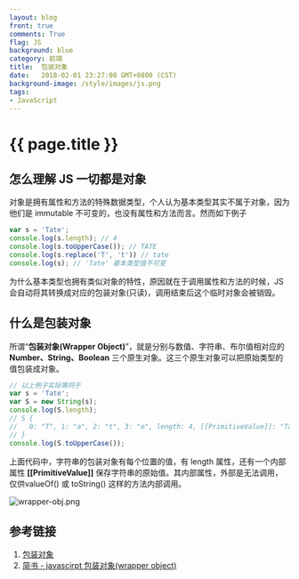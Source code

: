 ```yaml
---
layout: blog
front: true
comments: True
flag: JS
background: blue
category: 前端
title:  包装对象
date:   2018-02-01 23:27:00 GMT+0800 (CST)
background-image: /style/images/js.png
tags:
- JavaScript
---
```

# {{ page.title }}

## 怎么理解 JS 一切都是对象

对象是拥有属性和方法的特殊数据类型，个人认为基本类型其实不属于对象，因为他们是 immutable 不可变的，也没有属性和方法而言。然而如下例子

```js
var s = 'Tate';
console.log(s.length); // 4
console.log(s.toUpperCase()); // TATE
console.log(s.replace('T', 't')) // tate
console.log(s); // 'Tate' 基本类型值不可变
```

为什么基本类型也拥有类似对象的特性，原因就在于调用属性和方法的时候，JS 会自动将其转换成对应的包装对象(只读)，调用结束后这个临时对象会被销毁。

## 什么是包装对象

所谓“**包装对象(Wrapper Object)**”，就是分别与数值、字符串、布尔值相对应的 **Number、String、Boolean** 三个原生对象。这三个原生对象可以把原始类型的值包装成对象。

```js
// 以上例子实际等同于
var s = 'Tate';
var S = new String(s);
console.log(S.length);
// S {
//   0: "T", 1: "a", 2: "t", 3: "e", length: 4, [[PrimitiveValue]]: "Tate"
// }
console.log(S.toUpperCase());
```

上面代码中，字符串的包装对象有每个位置的值，有 length 属性，还有一个内部属性 **[[PrimitiveValue]]** 保存字符串的原始值。其内部属性，外部是无法调用，仅供valueOf() 或 toString() 这样的方法内部调用。

![wrapper-obj.png]( {{site.url}}/style/images/smms/wrapper-obj.png )

## 参考链接

1. [包装对象](http://javascript.ruanyifeng.com/stdlib/wrapper.html)
1. [简书 - javascirpt 包装对象(wrapper object)](https://www.jianshu.com/p/7e585f06d029)
